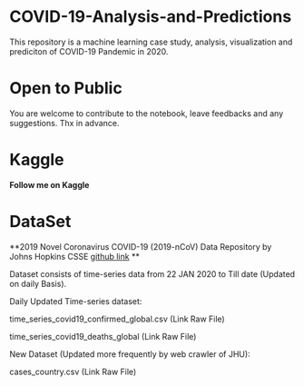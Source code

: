 # COVID-19-Analysis-and-Predictions
This repository is a machine learning case study, analysis, visualization and prediciton of COVID-19 Pandemic in 2020.

# Open to Public 
You are welcome to contribute to the notebook, leave feedbacks and any suggestions. Thx in advance. 

# Kaggle 
**Follow me on Kaggle**

# DataSet  

**2019 Novel Coronavirus COVID-19 (2019-nCoV) Data Repository by Johns Hopkins CSSE [github link](https://github.com/CSSEGISandData/COVID-19) **

Dataset consists of time-series data from 22 JAN 2020 to Till date (Updated on daily Basis).<br>

Daily Updated Time-series dataset:

time_series_covid19_confirmed_global.csv (Link Raw File)

time_series_covid19_deaths_global (Link Raw File)

New Dataset (Updated more frequently by web crawler of JHU):

cases_country.csv (Link Raw File)
